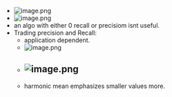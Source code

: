- ![image.png](../assets/image_1676238644200_0.png)
- ![image.png](../assets/image_1676238955032_0.png)
- an algo with either 0 recall or precisiom isnt useful.
- Trading precision and Recall:
	- application dependent.
	- ![image.png](../assets/image_1676241544367_0.png)
	- ![image.png](../assets/image_1676241704633_0.png)
		-
	- harmonic mean emphasizes smaller values more.